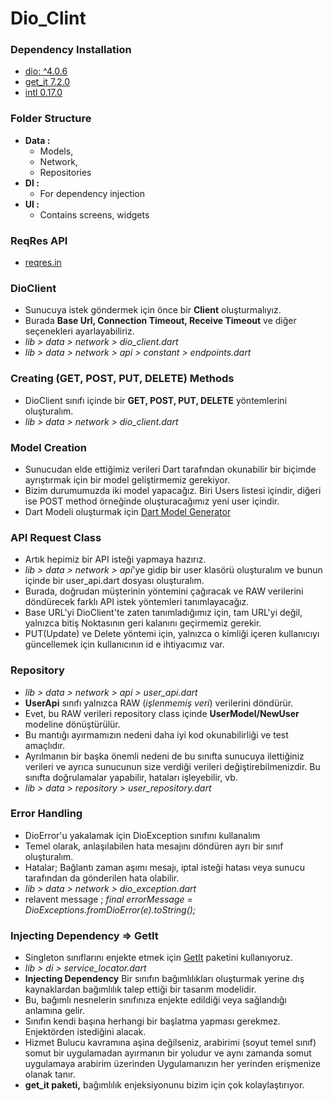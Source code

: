 # Dio_Clint

### Dependency Installation
* [dio: ^4.0.6](https://pub.dev/packages/dio)
* [get_it 7.2.0](https://pub.dev/packages/get_it)
* [intl 0.17.0](https://pub.dev/packages/intl)

### Folder Structure
* **Data :** 
	 * Models, 
     * Network, 
     * Repositories
* **DI :** 
    * For dependency injection
* **UI :** 
    * Contains screens, widgets

### ReqRes API
* [reqres.in](https://reqres.in/)

### DioClient
* Sunucuya istek göndermek için önce bir **Client** oluşturmalıyız.
* Burada **Base Url, Connection Timeout, Receive Timeout** ve diğer seçenekleri ayarlayabiliriz.
* *lib > data > network > dio_client.dart* 
* *lib > data > network > api > constant > endpoints.dart*

### Creating (GET, POST, PUT, DELETE) Methods
* DioClient sınıfı içinde bir **GET, POST, PUT, DELETE** yöntemlerini oluşturalım. 
* *lib > data > network > dio_client.dart*

### Model Creation
* Sunucudan elde ettiğimiz verileri Dart tarafından okunabilir bir biçimde ayrıştırmak için bir model geliştirmemiz gerekiyor.
* Bizim durumumuzda iki model yapacağız. Biri Users listesi içindir, diğeri ise POST method örneğinde oluşturacağımız yeni user içindir.
* Dart Modeli oluşturmak için [Dart Model Generator](https://javiercbk.github.io/json_to_dart/)

### API Request Class
* Artık hepimiz bir API isteği yapmaya hazırız.
* *lib > data > network > api*'ye gidip bir user klasörü oluşturalım ve bunun içinde bir user_api.dart dosyası oluşturalım.
* Burada, doğrudan müşterinin yöntemini çağıracak ve RAW verilerini döndürecek farklı API istek yöntemleri tanımlayacağız.
* Base URL'yi DioClient'te zaten tanımladığımız için, tam URL'yi değil, yalnızca bitiş Noktasının geri kalanını geçirmemiz gerekir.
* PUT(Update) ve Delete yöntemi için, yalnızca o kimliği içeren kullanıcıyı güncellemek için kullanıcının id e ihtiyacımız var.

### Repository
* *lib > data > network > api > user_api.dart*
* **UserApi** sınıfı yalnızca RAW (*işlenmemiş veri*) verilerini döndürür.
* Evet, bu RAW verileri repository class içinde **UserModel/NewUser** modeline dönüştürülür.
* Bu mantığı ayırmamızın nedeni daha iyi kod okunabilirliği ve test amaçlıdır.
* Ayrılmanın bir başka önemli nedeni de bu sınıfta sunucuya ilettiğiniz verileri ve ayrıca sunucunun size verdiği verileri değiştirebilmenizdir. Bu sınıfta doğrulamalar yapabilir, hataları işleyebilir, vb.
* *lib > data > repository > user_repository.dart*

### Error Handling
* DioError'u yakalamak için DioException sınıfını kullanalım
* Temel olarak, anlaşılabilen hata mesajını döndüren ayrı bir sınıf oluşturalım.
* Hatalar; Bağlantı zaman aşımı mesajı, iptal isteği hatası veya sunucu tarafından da gönderilen hata olabilir.
* *lib > data > network > dio_exception.dart*
* relavent message ; *final errorMessage = DioExceptions.fromDioError(e).toString();*

### Injecting Dependency => GetIt
* Singleton sınıflarını enjekte etmek için [GetIt](https://pub.dev/packages/get_it) paketini kullanıyoruz.
* *lib > di > service_locator.dart*
*  **Injecting Dependency** Bir sınıfın bağımlılıkları oluşturmak yerine dış kaynaklardan bağımlılık talep ettiği bir tasarım modelidir.
* Bu, bağımlı nesnelerin sınıfınıza enjekte edildiği veya sağlandığı anlamına gelir.
* Sınıfın kendi başına herhangi bir başlatma yapması gerekmez. Enjektörden istediğini alacak.
* Hizmet Bulucu kavramına aşina değilseniz, arabirimi (soyut temel sınıf) somut bir uygulamadan ayırmanın bir yoludur ve aynı zamanda somut uygulamaya arabirim üzerinden Uygulamanızın her yerinden erişmenize olanak tanır.
* **get_it paketi,** bağımlılık enjeksiyonunu bizim için çok kolaylaştırıyor.









